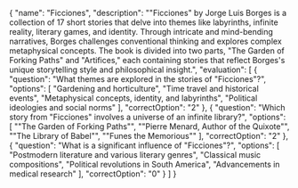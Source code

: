 {
  "name": "Ficciones",
  "description": "\"Ficciones\" by Jorge Luis Borges is a collection of 17 short stories that delve into themes like labyrinths, infinite reality, literary games, and identity. Through intricate and mind-bending narratives, Borges challenges conventional thinking and explores complex metaphysical concepts. The book is divided into two parts, \"The Garden of Forking Paths\" and \"Artifices,\" each containing stories that reflect Borges's unique storytelling style and philosophical insight.",
  "evaluation": [
    {
      "question": "What themes are explored in the stories of \"Ficciones\"?",
      "options": [
        "Gardening and horticulture",
        "Time travel and historical events",
        "Metaphysical concepts, identity, and labyrinths",
        "Political ideologies and social norms"
      ],
      "correctOption": "2"
    },
    {
      "question": "Which story from \"Ficciones\" involves a universe of an infinite library?",
      "options": [
        "\"The Garden of Forking Paths\"",
        "\"Pierre Menard, Author of the Quixote\"",
        "\"The Library of Babel\"",
        "\"Funes the Memorious\""
      ],
      "correctOption": "2"
    },
    {
      "question": "What is a significant influence of \"Ficciones\"?",
      "options": [
        "Postmodern literature and various literary genres",
        "Classical music compositions",
        "Political revolutions in South America",
        "Advancements in medical research"
      ],
      "correctOption": "0"
    }
  ]
}
